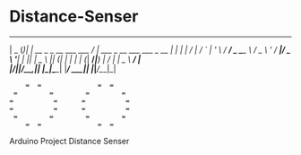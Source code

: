 # Distance-Senser

  ____  _     _                            ____                           
 |  _ \(_)___| |_ __ _ _ __   ___ ___     / ___|  ___ _ __  ___  ___ _ __ 
 | | | | / __| __/ _` | '_ \ / __/ _ \____\___ \ / _ \ '_ \/ __|/ _ \ '__|
 | |_| | \__ \ || (_| | | | | (_|  __/_____|__) |  __/ | | \__ \  __/ |   
 |____/|_|___/\__\__,_|_| |_|\___\___|    |____/ \___|_| |_|___/\___|_|   
                                                                        

        =  =              =  =
     =        =        =        =
    =          =      =          =
    =          =      =          =
     =        =        =        =
        =  =              =  = 
                                                                        

Arduino Project Distance Senser
